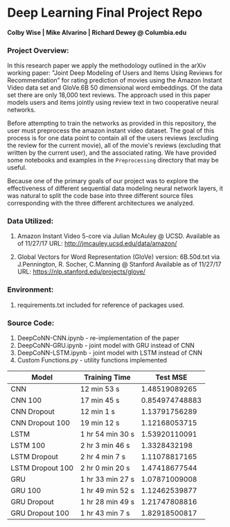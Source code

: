 # Deep Learning Final Project Repo
#### Colby Wise | Mike Alvarino | Richard Dewey @ Columbia.edu

### Project Overview:
In this research paper we apply the methodology outlined in the arXiv working
paper: ”Joint Deep Modeling of Users and Items Using Reviews for
Recommendation” for rating prediction of movies using the Amazon Instant Video
data set and GloVe.6B 50 dimensional word embeddings. Of the data set there
are only 18,000  text reviews. The approach used in this paper models users
and items jointly using review text in two cooperative neural networks.

Before attempting to train the networks as provided in this repository, the
user must preprocess the amazon instant video dataset. The goal of this
process is for one data point to contain all of the users reviews (excluding
the review for the current movie), all of the movie's reviews (excluding that
written by the current user), and the associated rating. We have provided some
notebooks and examples in the `Preprocessing` directory that may be useful.

Because one of the primary goals of our project was to explore the
effectiveness of different sequential data modeling neural network layers, it
was natural to split the code base into three different source files
corresponding with the three different architectures we analyzed.


### Data Utilized:
1. Amazon Instant Video 5-core via Julian McAuley @ UCSD.
   Available as of 11/27/17
   URL: http://jmcauley.ucsd.edu/data/amazon/

1. Global Vectors for Word Representation (GloVe) version: 6B.50d.txt
   via J.Pennington, R. Socher, C.Manning @ Stanford
   Available as of 11/27/17
   URL: https://nlp.stanford.edu/projects/glove/

### Environment:
1. requirements.txt included for reference of packages used.

### Source Code:
1. DeepCoNN-CNN.ipynb - re-implementation of the paper
1. DeepCoNN-GRU.ipynb - joint model with GRU instead of CNN
1. DeepCoNN-LSTM.ipynb - joint model with LSTM instead of CNN
1. Custom Functions.py - utility functions implemented

|Model|Training Time|Test MSE|
|-|-|-|
|CNN|12 min 53 s                   |1.48519089265|
|CNN 100|17 min 45 s               |0.854974748883|
|CNN Dropout|12 min 1 s            |1.13791756289|
|CNN Dropout 100|19 min 12 s       |1.12168053715|
|LSTM|1 hr 54 min 30 s             |1.53920110091|
|LSTM 100|2 hr 3 min 46 s          |1.3328432198|
|LSTM Dropout|2 hr 4 min 7 s       |1.11078817165|
|LSTM Dropout 100|2 hr 0 min 20 s  |1.47418677544|
|GRU|1 hr 33 min 27 s              |1.07871009008|
|GRU 100|1 hr 49 min 52 s          |1.12462539877|
|GRU Dropout|1 hr 28 min 49 s      |1.21747808816|
|GRU Dropout 100|1 hr 43 min 7 s   |1.82918500817|


